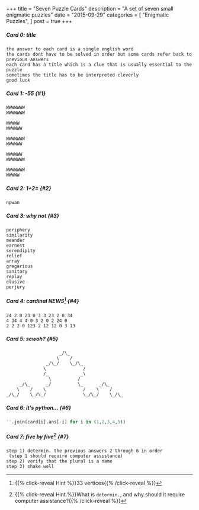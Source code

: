 +++
title = "Seven Puzzle Cards"
description = "A set of seven small enigmatic puzzles"
date = "2015-09-29"
categories = [
    "Enigmatic Puzzles",
]
post = true
+++

##### Card 0: *title*

```
the answer to each card is a single english word
the cards dont have to be solved in order but some cards refer back to previous answers
each card has a title which is a clue that is usually essential to the puzzle
sometimes the title has to be interpreted cleverly
good luck
```

##### Card 1: *-55* {#1}

```
WWWWWWW
WWWWWWW

WWWWW
WWWWWW

WWWWWWW
WWWWWW

WWWWWW
WWWWWWW

WWWWWWW
WWWWW
```

##### Card 2: *1+2=* {#2}

```
npwan
```

##### Card 3: *why not* {#3}

```
periphery
similarity
meander
earnest
serendipity
relief
array
gregarious
sanitary
replay
elusive
perjury
```

##### Card 4: *cardinal NEWS*[^1] {#4}

```
24 2 0 23 0 3 3 23 2 0 34
4 34 4 4 0 3 2 0 2 24 0
2 2 2 0 123 2 12 12 0 3 13
```

##### Card 5: *sewoh?* {#5}

```
                    _/\_
                   \    /
               _/\_/    \_/\_
              \              /
              /_            _\
                \          /
     _/\_      _/          \_      _/\_
    \    /    \              /    \    /
_/\_/    \_/\_/              \_/\_/    \_/\_
```

##### Card 6: *it's python...* {#6}

```python
''.join(card[i].ans[-i] for i in (1,2,3,4,5))
```

##### Card 7: *five by five*[^2] {#7}

```
step 1) determin. the previous answers 2 through 6 in order
 (step 1 should require computer assistance)
step 2) verify that the plural is a name
step 3) shake well
```

[^1]: {{% click-reveal Hint %}}33 vertices{{% /click-reveal %}}
[^2]: {{% click-reveal Hint %}}What is `determin.`, and why should it require computer assistance?{{% /click-reveal %}}
